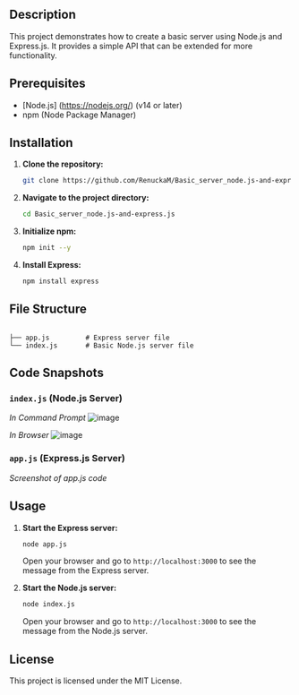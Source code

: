 ## Description
This project demonstrates how to create a basic server using Node.js and Express.js. It provides a simple API that can be extended for more functionality.

## Prerequisites
- [Node.js] (https://nodejs.org/) (v14 or later)
- npm (Node Package Manager)

## Installation

1. **Clone the repository:**
   ```bash
   git clone https://github.com/RenuckaM/Basic_server_node.js-and-express.js.git
   ```

2. **Navigate to the project directory:**
   ```bash
   cd Basic_server_node.js-and-express.js
   ```

3. **Initialize npm:**
   ```bash
   npm init --y
   ```

4. **Install Express:**
   ```bash
   npm install express
   ```

## File Structure
```

├── app.js         # Express server file
└── index.js       # Basic Node.js server file
```

## Code Snapshots

### `index.js` (Node.js Server)

*In Command Prompt*
![image](https://github.com/user-attachments/assets/0263336d-a058-415a-af23-6bdcc1cc6778)

*In Browser*
![image](https://github.com/user-attachments/assets/643f5f13-b9c9-4845-b448-59c68e7c37ed)


### `app.js` (Express.js Server)

*Screenshot of app.js code*

## Usage
1. **Start the Express server:**
   ```bash
   node app.js
   ```
   Open your browser and go to `http://localhost:3000` to see the message from the Express server.

2. **Start the Node.js server:**
   ```bash
   node index.js
   ```
   Open your browser and go to `http://localhost:3000` to see the message from the Node.js server.

## License
This project is licensed under the MIT License.
